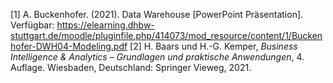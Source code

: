 \[1\] A. Buckenhofer. (2021). Data Warehouse \[PowerPoint Präsentation\]. Verfügbar: https://elearning.dhbw-stuttgart.de/moodle/pluginfile.php/414073/mod_resource/content/1/Buckenhofer-DWH04-Modeling.pdf
\[2\] H. Baars und H.-G. Kemper, *Business Intelligence & Analytics – Grundlagen und praktische Anwendungen*, 4. Auflage. Wiesbaden, Deutschland: Springer Vieweg, 2021.